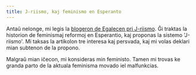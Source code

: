 ```yaml
---
title: J-riismo, kaj feminismo en Esperanto
---
```


Antaŭ nelonge, mi legis la [blogeron de Egalecen pri
J-riismo][egalecen].  Ĝi traktas la historion de feminismaj reformoj
en Esperantio, kaj proponas la sistemo 'J-riismo'.  Mi taksas la
artikolon tre interesa kaj persvada, kaj mi volas deklari mian
subtenon de la propono.

Malgraŭ mian iĉecon, mi konsideras min feministo.  Tamen mi trovas ke
granda parto de la aktuala feminisma movado iel malfunkcias.

[egalecen]: https://egalecen.org/2018/02/20/j-riismo/
